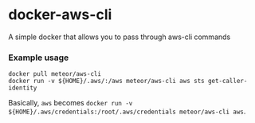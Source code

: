 # docker-aws-cli
A simple docker that allows you to pass through aws-cli commands

### Example usage

```
docker pull meteor/aws-cli
docker run -v ${HOME}/.aws/:/aws meteor/aws-cli aws sts get-caller-identity
```

Basically, `aws` becomes `docker run -v ${HOME}/.aws/credentials:/root/.aws/credentials meteor/aws-cli aws`.
